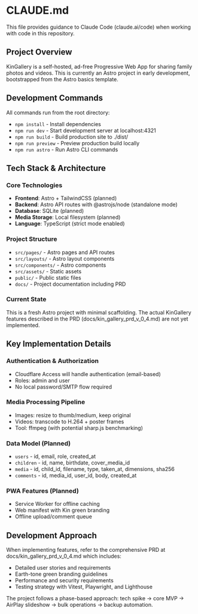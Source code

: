 # CLAUDE.md

This file provides guidance to Claude Code (claude.ai/code) when working with code in this repository.

## Project Overview

KinGallery is a self-hosted, ad-free Progressive Web App for sharing family photos and videos. This is currently an Astro project in early development, bootstrapped from the Astro basics template.

## Development Commands

All commands run from the root directory:

- `npm install` - Install dependencies
- `npm run dev` - Start development server at localhost:4321
- `npm run build` - Build production site to ./dist/
- `npm run preview` - Preview production build locally
- `npm run astro` - Run Astro CLI commands

## Tech Stack & Architecture

### Core Technologies
- **Frontend**: Astro + TailwindCSS (planned)
- **Backend**: Astro API routes with @astrojs/node (standalone mode) 
- **Database**: SQLite (planned)
- **Media Storage**: Local filesystem (planned)
- **Language**: TypeScript (strict mode enabled)

### Project Structure
- `src/pages/` - Astro pages and API routes
- `src/layouts/` - Astro layout components 
- `src/components/` - Astro components
- `src/assets/` - Static assets
- `public/` - Public static files
- `docs/` - Project documentation including PRD

### Current State
This is a fresh Astro project with minimal scaffolding. The actual KinGallery features described in the PRD (docs/kin_gallery_prd_v_0_4.md) are not yet implemented.

## Key Implementation Details

### Authentication & Authorization
- Cloudflare Access will handle authentication (email-based)
- Roles: admin and user
- No local password/SMTP flow required

### Media Processing Pipeline
- Images: resize to thumb/medium, keep original
- Videos: transcode to H.264 + poster frames
- Tool: ffmpeg (with potential sharp.js benchmarking)

### Data Model (Planned)
- `users` - id, email, role, created_at
- `children` - id, name, birthdate, cover_media_id  
- `media` - id, child_id, filename, type, taken_at, dimensions, sha256
- `comments` - id, media_id, user_id, body, created_at

### PWA Features (Planned)
- Service Worker for offline caching
- Web manifest with Kin green branding
- Offline upload/comment queue

## Development Approach

When implementing features, refer to the comprehensive PRD at docs/kin_gallery_prd_v_0_4.md which includes:
- Detailed user stories and requirements
- Earth-tone green branding guidelines
- Performance and security requirements
- Testing strategy with Vitest, Playwright, and Lighthouse

The project follows a phase-based approach: tech spike → core MVP → AirPlay slideshow → bulk operations → backup automation.